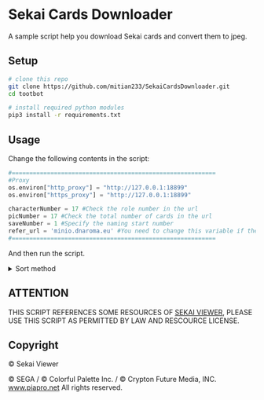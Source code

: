 
# Sekai Cards Downloader

A sample script help you download Sekai cards and convert them to jpeg. 

## Setup

```bash
# clone this repo
git clone https://github.com/mitian233/SekaiCardsDownloader.git
cd tootbot

# install required python modules
pip3 install -r requirements.txt
```

## Usage

Change the following contents in the script:

```python
#==========================================================
#Proxy
os.environ["http_proxy"] = "http://127.0.0.1:18899"
os.environ["https_proxy"] = "http://127.0.0.1:18899"

characterNumber = 17 #Check the role number in the url
picNumber = 17 #Check the total number of cards in the url
saveNumber = 1 #Specify the naming start number
refer_url = 'minio.dnaroma.eu' #You need to change this variable if the CDN domain name changes
#==========================================================
```

And then run the script.

<details>
<summary>Sort method</summary>
Download by card order, first download normal picture of a specified card, and then download its after training picture. If there is no pafter training picture, output 404 and skip. File nuber continue numbering.
</details>

## ATTENTION
 
THIS SCRIPT REFERENCES SOME RESOURCES OF [SEKAI VIEWER](https://sekai.best/), PLEASE USE THIS SCRIPT AS PERMITTED BY LAW AND RESCOURCE LICENSE. 

## Copyright

© Sekai Viewer

© SEGA / © Colorful Palette Inc. / © Crypton Future Media, INC. www.piapro.net All rights reserved.